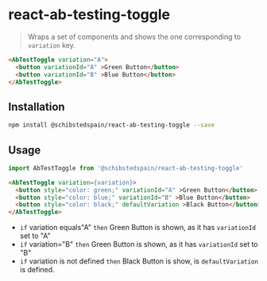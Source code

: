 # react-ab-testing-toggle
> Wraps a set of components and shows the one corresponding to `variation` key.


```html
<AbTestToggle variation="A">
  <button variationId="A" >Green Button</button>
  <button variationId="B" >Blue Button</button>
</AbTestToggle>
```


## Installation

```sh
npm install @schibstedspain/react-ab-testing-toggle --save
```


## Usage

```javascript
import AbTestToggle from '@schibstedspain/react-ab-testing-toggle'
```

```html
<AbTestToggle variation={variation}>
  <button style="color: green;" variationId="A" >Green Button</button>
  <button style="color: blue;" variationId="B" >Blue Button</button>
  <button style="color: black;" defaultVariation >Black Button</button>
</AbTestToggle>
```

* `if` variation equals"A" `then` Green Button is shown, as it has `variationId` set to "A"
* `if` variation="B" `then` Green Button is shown, as it has `variationId` set to "B"
* `if` variation is not defined `then` Black Button is show, is `defaultVariation` is defined.
